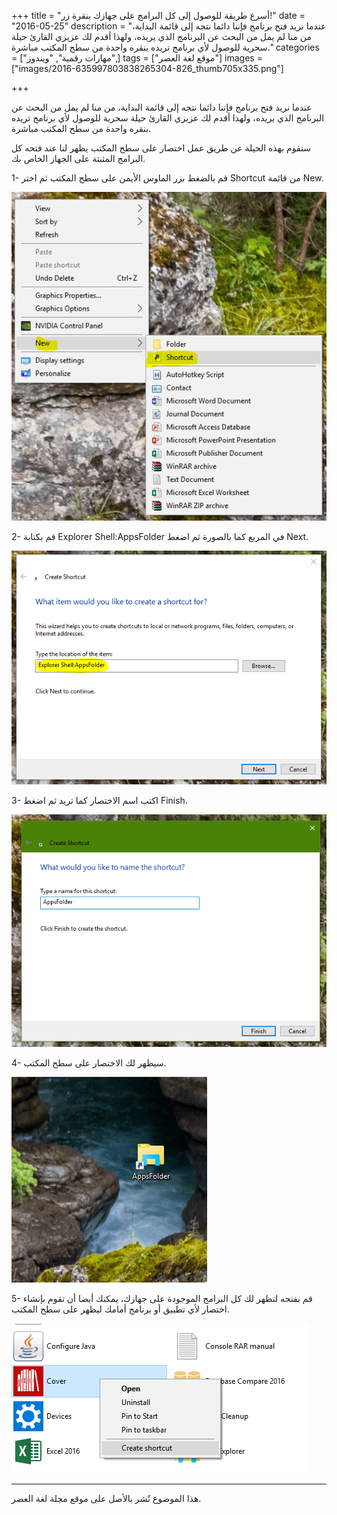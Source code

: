+++
title = "أسرع طريقة للوصول إلى كل البرامج على جهازك بنقرة زر!"
date = "2016-05-25"
description = "عندما نريد فتح برنامج فإننا دائما نتجه إلى قائمة البداية، من منا لم يمل من البحث عن البرنامج الذي يريده، ولهذا أقدم لك عزيزي القارئ حيلة سحرية للوصول لأي برنامج تريده بنقره واحدة من سطح المكتب مباشرة."
categories = ["مهارات رقمية", "ويندوز",]
tags = ["موقع لغة العصر"]
images = ["images/2016-635997803838265304-826_thumb705x335.png"]

+++

عندما نريد فتح برنامج فإننا دائما نتجه إلى قائمة البداية، من منا لم يمل من البحث عن البرنامج الذي يريده، ولهذا أقدم لك عزيزي القارئ حيلة سحرية للوصول لأي برنامج تريده بنقره واحدة من سطح المكتب مباشرة.

سنقوم بهذه الحيلة عن طريق عمل اختصار على سطح المكتب يظهر لنا عند فتحه كل البرامج المثبتة على الجهاز الخاص بك.

1- قم بالضغط بزر الماوس الأيمن على سطح المكتب ثم اختر Shortcut من قائمة New.

![1](images/2016-635997803973362170-336.png)

2- قم بكتابة Explorer Shell:AppsFolder في المربع كما بالصورة ثم اضغط Next.

![2](images/2016-635997804122811128-281.png)

3- اكتب اسم الاختصار كما تريد ثم اضغط Finish.

![3](images/2016-635997804222651768-265.png)

4- سيظهر لك الاختصار على سطح المكتب.

![4](images/2016-635997804341524530-152.png)

5- قم بفتحه لتظهر لك كل البرامج الموجودة على جهازك، يمكنك أيضا أن تقوم بإنشاء اختصار لأي تطبيق أو برنامج أمامك ليظهر على سطح المكتب.

![5](images/2016-635997804433721121-372.png)

---
هذا الموضوع نٌشر باﻷصل على موقع مجلة لغة العصر.